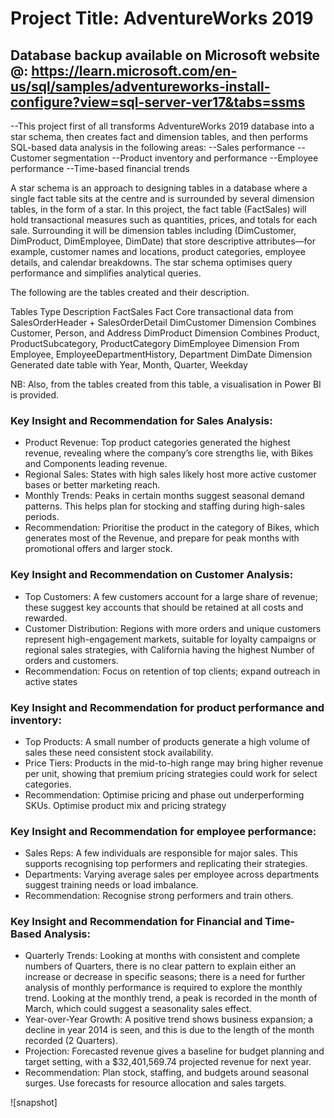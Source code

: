 # Project Title: AdventureWorks 2019
## Database backup available on Microsoft website @: https://learn.microsoft.com/en-us/sql/samples/adventureworks-install-configure?view=sql-server-ver17&tabs=ssms

--This project first of all transforms AdventureWorks 2019 database into a star schema, then creates fact and dimension tables, and then performs SQL-based data analysis in the following areas: 
--Sales performance
--Customer segmentation
--Product inventory and performance
--Employee performance
--Time-based financial trends

A star schema is an approach to designing tables in a database where a single fact table sits at the centre and is surrounded by several dimension tables, in the form of a star. In this project, the fact table (FactSales) will hold transactional measures such as quantities, prices, and totals for each sale. Surrounding it will be dimension tables including (DimCustomer, DimProduct, DimEmployee, DimDate) that store descriptive attributes—for example, customer names and locations, product categories, employee details, and calendar breakdowns. The star schema optimises query performance and simplifies analytical queries.

The following are the tables created and their description. 

Tables							Type							Description
FactSales						Fact							Core transactional data from SalesOrderHeader + SalesOrderDetail
DimCustomer					Dimension					Combines Customer, Person, and Address
DimProduct					Dimension					Combines Product, ProductSubcategory, ProductCategory
DimEmployee					Dimension					From Employee, EmployeeDepartmentHistory, Department
DimDate							Dimension					Generated date table with Year, Month, Quarter, Weekday

NB: Also, from the tables created from this table, a visualisation in Power BI is provided. 

### Key Insight and Recommendation for Sales Analysis: 
* Product Revenue: Top product categories generated the highest revenue, revealing where the company’s core strengths lie, with Bikes and Components leading revenue.
* Regional Sales: States with high sales likely host more active customer bases or better marketing reach.
* Monthly Trends: Peaks in certain months suggest seasonal demand patterns. This helps plan for stocking and staffing during high-sales periods.
* Recommendation: Prioritise the product in the category of Bikes, which generates most of the Revenue, and prepare for peak months with promotional offers and larger stock.

### Key Insight and Recommendation on Customer Analysis: 
* Top Customers: A few customers account for a large share of revenue; these suggest key accounts that should be retained at all costs and rewarded.
* Customer Distribution: Regions with more orders and unique customers represent high-engagement markets, suitable for loyalty campaigns or regional sales strategies, with California having the highest Number of orders and customers. 
* Recommendation: Focus on retention of top clients; expand outreach in active states

### Key Insight and Recommendation for product performance and inventory:
* Top Products: A small number of products generate a high volume of sales these need consistent stock availability.
* Price Tiers: Products in the mid-to-high range may bring higher revenue per unit, showing that premium pricing strategies could work for select categories.
* Recommendation: Optimise pricing and phase out underperforming SKUs. Optimise product mix and pricing strategy

### Key Insight and Recommendation for employee performance:
* Sales Reps: A few individuals are responsible for major sales. This supports recognising top performers and replicating their strategies.
* Departments: Varying average sales per employee across departments suggest training needs or load imbalance.
* Recommendation: Recognise strong performers and train others.

### Key Insight and Recommendation for Financial and Time-Based Analysis:
* Quarterly Trends: Looking at  months with consistent and complete numbers of Quarters, there is no clear pattern to explain either an increase or decrease in specific seasons; there is a need for further analysis of monthly performance is required to explore the  monthly trend. Looking at the monthly trend, a peak is recorded in the month of March, which could suggest a seasonality sales effect. 
* Year-over-Year Growth: A positive trend shows business expansion; a decline in year 2014 is seen, and this is due to the length of the month recorded (2 Quarters). 
* Projection: Forecasted revenue gives a baseline for budget planning and target setting, with a $32,401,569.74 projected revenue for next year. 
* Recommendation: Plan stock, staffing, and budgets around seasonal surges. Use forecasts for resource allocation and sales targets.



![snapshot]

